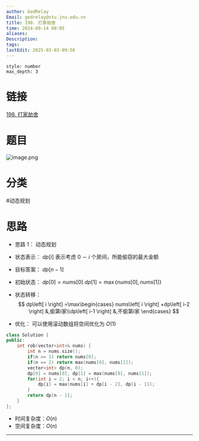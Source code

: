 ```yaml
---
author: GedRelay
Email: gedrelay@stu.jnu.edu.cn
title: 198. 打家劫舍
time: 2024-09-14 00:05
aliases: 
Description: 
tags: 
lastEdit: 2025-03-03-09:56
---
```


```toc
style: number
max_depth: 3
```

# 链接
[198. 打家劫舍](https://leetcode.cn/problems/house-robber/) 

# 题目
![image.png](https://ged-pic-bed.oss-cn-guangzhou.aliyuncs.com/img/202409140005830.png)


# 分类
#动态规划 

# 思路
- 思路 1：
动态规划
- 状态表示：
${dp\left[ i \right]  }$ 表示考虑 ${0\sim i }$ 个房间，所能偷窃的最大金额

- 目标答案：
${dp\left[ n-1 \right]  }$ 

- 初始状态：
${dp\left[ 0 \right] =nums\left[ 0 \right]  }$ 
${dp\left[ 1 \right] =\max\{ nums\left[ 0 \right] ,nums\left[ 1 \right]  \}  }$ 

- 状态转移：
$$
dp\left[ i \right] =\max\begin{cases} nums\left[ i \right] +dp\left[ i-2 \right] &,偷第i家\\dp\left[ i-1 \right] &,不偷第i家 \end{cases} 
$$
- 优化：
可以使用滚动数组将空间优化为 ${O\left( 1 \right)  }$ 


```cpp
class Solution {
public:
    int rob(vector<int>& nums) {
        int n = nums.size();
        if(n == 1) return nums[0];
        if(n == 2) return max(nums[0], nums[1]);
        vector<int> dp(n, 0);
        dp[0] = nums[0], dp[1] = max(nums[0], nums[1]);
        for(int i = 2; i < n; i++){
            dp[i] = max(nums[i] + dp[i - 2], dp[i - 1]);
        }
        return dp[n - 1];
    }
};
```


- 时间复杂度：${O\left( n \right)  }$ 
- 空间复杂度：${O\left( n \right)  }$ 


---

